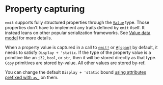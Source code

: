 # Property capturing

`emit` supports fully structured properties through the [`Value`](https://docs.rs/emit/1.13.1/emit/struct.Value.html) type. Those properties don't have to implement any traits defined by `emit` itself. It instead leans on other popular serialization frameworks. See [Value data model](./events.md#value-data-model) for more details.

When a property value is captured in a call to [`emit!`](https://docs.rs/emit/1.13.1/emit/macro.emit.html) or [`#[span]`](https://docs.rs/emit/1.13.1/emit/attr.span.html) by default, it needs to satisfy `Display + 'static`. If the type of the property value is a primitive like an `i32`, `bool`, or `str`, then it will be stored directly as that type. `Copy` primitives are stored by-value. All other values are stored by-ref.

You can change the default `Display + 'static` bound [using attributes prefixed with `as_`](https://docs.rs/emit/1.13.1/emit/attr.span.html?search=attr%3Aas_) on them.
